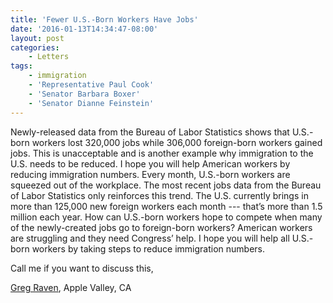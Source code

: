 ```yaml
---
title: 'Fewer U.S.-Born Workers Have Jobs'
date: '2016-01-13T14:34:47-08:00'
layout: post
categories:
    - Letters
tags:
    - immigration
    - 'Representative Paul Cook'
    - 'Senator Barbara Boxer'
    - 'Senator Dianne Feinstein'
---
```


Newly-released data from the Bureau of Labor Statistics shows that U.S.-born workers lost 320,000 jobs while 306,000 foreign-born workers gained jobs. This is unacceptable and is another example why immigration to the U.S. needs to be reduced. I hope you will help American workers by reducing immigration numbers. Every month, U.S.-born workers are squeezed out of the workplace. The most recent jobs data from the Bureau of Labor Statistics only reinforces this trend. The U.S. currently brings in more than 125,000 new foreign workers each month --- that’s more than 1.5 million each year. How can U.S.-born workers hope to compete when many of the newly-created jobs go to foreign-born workers? American workers are struggling and they need Congress’ help. I hope you will help all U.S.-born workers by taking steps to reduce immigration numbers.

Call me if you want to discuss this,

[Greg Raven](https://www.gregraven.org), Apple Valley, CA